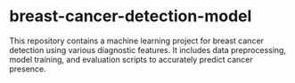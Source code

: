# breast-cancer-detection-model
This repository contains a machine learning project for breast cancer detection using various diagnostic features. It includes data preprocessing, model training, and evaluation scripts to accurately predict cancer presence.
